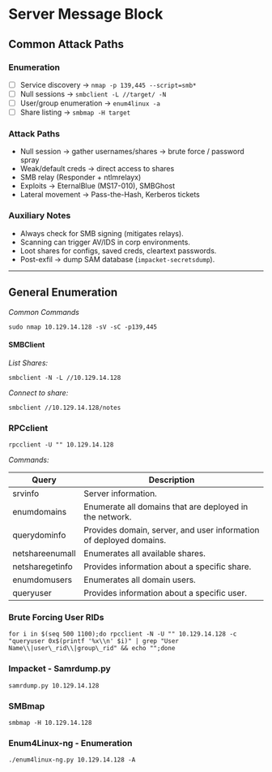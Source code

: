 # Server Message Block

## Common Attack Paths

### Enumeration
- [ ] Service discovery → `nmap -p 139,445 --script=smb*`
- [ ] Null sessions → `smbclient -L //target/ -N`
- [ ] User/group enumeration → `enum4linux -a`
- [ ] Share listing → `smbmap -H target`

### Attack Paths
- Null session → gather usernames/shares → brute force / password spray
- Weak/default creds → direct access to shares
- SMB relay (Responder + ntlmrelayx)
- Exploits → EternalBlue (MS17-010), SMBGhost
- Lateral movement → Pass-the-Hash, Kerberos tickets

### Auxiliary Notes
- Always check for SMB signing (mitigates relays).
- Scanning can trigger AV/IDS in corp environments.
- Loot shares for configs, saved creds, cleartext passwords.
- Post-exfil → dump SAM database (`impacket-secretsdump`).

---

## General Enumeration

*Common Commands*

`sudo nmap 10.129.14.128 -sV -sC -p139,445`

#### SMBClient

*List Shares:*

`smbclient -N -L //10.129.14.128`

*Connect to share:*

`smbclient //10.129.14.128/notes`

### RPCclient

`rpcclient -U "" 10.129.14.128`

*Commands:*

| Query | Description |
| --- |  --- |
| srvinfo | Server information. |
| enumdomains | Enumerate all domains that are deployed in the network. |
| querydominfo | Provides domain, server, and user information of deployed domains. |
| netshareenumall | Enumerates all available shares. |
| netsharegetinfo <share> | Provides information about a specific share. |
| enumdomusers | Enumerates all domain users. |
| queryuser <RID> | Provides information about a specific user. |

### Brute Forcing User RIDs

`
for i in $(seq 500 1100);do rpcclient -N -U "" 10.129.14.128 -c "queryuser 0x$(printf '%x\\n' $i)" | grep "User Name\\|user\_rid\\|group\_rid" && echo "";done
`

### Impacket - Samrdump.py

`
samrdump.py 10.129.14.128
`

### SMBmap

`smbmap -H 10.129.14.128`

### Enum4Linux-ng - Enumeration

`./enum4linux-ng.py 10.129.14.128 -A`